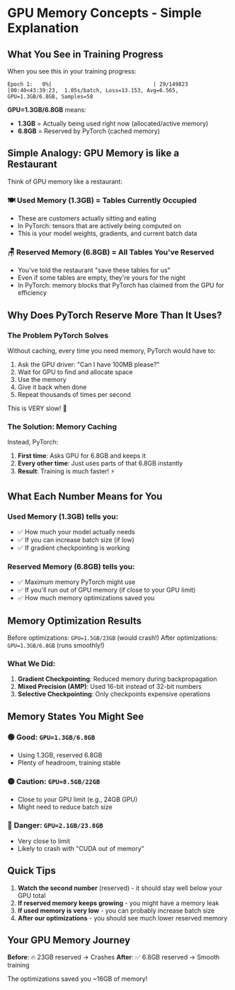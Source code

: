# GPU Memory Concepts - Simple Explanation

## What You See in Training Progress

When you see this in your training progress:
```
Epoch 1:   0%|                                | 29/149823 [00:40<43:39:23,  1.05s/batch, Loss=13.153, Avg=6.565, GPU=1.3GB/6.8GB, Samples=58
```

**GPU=1.3GB/6.8GB** means:
- **1.3GB** = Actually being used right now (allocated/active memory)
- **6.8GB** = Reserved by PyTorch (cached memory)

## Simple Analogy: GPU Memory is like a Restaurant

Think of GPU memory like a restaurant:

### 🍽️ **Used Memory (1.3GB)** = Tables Currently Occupied
- These are customers actually sitting and eating
- In PyTorch: tensors that are actively being computed on
- This is your model weights, gradients, and current batch data

### 🪑 **Reserved Memory (6.8GB)** = All Tables You've Reserved
- You've told the restaurant "save these tables for us"
- Even if some tables are empty, they're yours for the night
- In PyTorch: memory blocks that PyTorch has claimed from the GPU for efficiency

## Why Does PyTorch Reserve More Than It Uses?

### The Problem PyTorch Solves
Without caching, every time you need memory, PyTorch would have to:
1. Ask the GPU driver: "Can I have 100MB please?"
2. Wait for GPU to find and allocate space
3. Use the memory
4. Give it back when done
5. Repeat thousands of times per second

This is VERY slow! 🐌

### The Solution: Memory Caching
Instead, PyTorch:
1. **First time**: Asks GPU for 6.8GB and keeps it
2. **Every other time**: Just uses parts of that 6.8GB instantly
3. **Result**: Training is much faster! ⚡

## What Each Number Means for You

### **Used Memory (1.3GB)** tells you:
- ✅ How much your model actually needs
- ✅ If you can increase batch size (if low)
- ✅ If gradient checkpointing is working

### **Reserved Memory (6.8GB)** tells you:
- ✅ Maximum memory PyTorch might use
- ✅ If you'll run out of GPU memory (if close to your GPU limit)
- ✅ How much memory optimizations saved you

## Memory Optimization Results

Before optimizations: `GPU=1.5GB/23GB` (would crash!)
After optimizations: `GPU=1.3GB/6.8GB` (runs smoothly!)

### What We Did:
1. **Gradient Checkpointing**: Reduced memory during backpropagation
2. **Mixed Precision (AMP)**: Used 16-bit instead of 32-bit numbers
3. **Selective Checkpointing**: Only checkpoints expensive operations

## Memory States You Might See

### 🟢 **Good**: `GPU=1.3GB/6.8GB`
- Using 1.3GB, reserved 6.8GB
- Plenty of headroom, training stable

### 🟡 **Caution**: `GPU=8.5GB/22GB`
- Close to your GPU limit (e.g., 24GB GPU)
- Might need to reduce batch size

### 🔴 **Danger**: `GPU=2.1GB/23.8GB`
- Very close to limit
- Likely to crash with "CUDA out of memory"

## Quick Tips

1. **Watch the second number** (reserved) - it should stay well below your GPU total
2. **If reserved memory keeps growing** - you might have a memory leak
3. **If used memory is very low** - you can probably increase batch size
4. **After our optimizations** - you should see much lower reserved memory

## Your GPU Memory Journey

**Before**: 🔥 23GB reserved → Crashes
**After**: ✅ 6.8GB reserved → Smooth training

The optimizations saved you ~16GB of memory!
